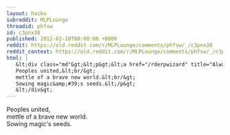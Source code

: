 ```yaml
---
layout: haiku
subreddit: MLPLounge
threadid: phfsw
id: c3pnx38
published: 2012-02-10T00:00:00 +0000
reddit: https://old.reddit.com/r/MLPLounge/comments/phfsw/_/c3pnx38
reddit_context: https://old.reddit.com/r/MLPLounge/comments/phfsw/_/c3pnx38?context=3
html: |
   &lt;div class="md"&gt;&lt;p&gt;&lt;a href="/rderpwizard" title="Always Relevant / Futures&amp;#39; Own Creationists / Paper Bag Princess"&gt;&lt;/a&gt;
   Peoples united,&lt;br/&gt;
   mettle of a brave new world.&lt;br/&gt;
   Sowing magic&amp;#39;s seeds.&lt;/p&gt;
   &lt;/div&gt;
---
```


[](/rderpwizard "Always Relevant / Futures' Own Creationists / Paper Bag Princess")
Peoples united,  
mettle of a brave new world.  
Sowing magic's seeds.
